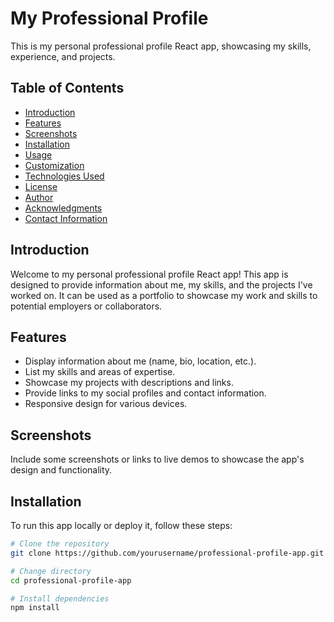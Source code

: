 # My Professional Profile

This is my personal professional profile React app, showcasing my skills, experience, and projects.

## Table of Contents

- [Introduction](#introduction)
- [Features](#features)
- [Screenshots](#screenshots)
- [Installation](#installation)
- [Usage](#usage)
- [Customization](#customization)
- [Technologies Used](#technologies-used)
- [License](#license)
- [Author](#author)
- [Acknowledgments](#acknowledgments)
- [Contact Information](#contact-information)

## Introduction

Welcome to my personal professional profile React app! This app is designed to provide information about me, my skills, and the projects I've worked on. It can be used as a portfolio to showcase my work and skills to potential employers or collaborators.

## Features

- Display information about me (name, bio, location, etc.).
- List my skills and areas of expertise.
- Showcase my projects with descriptions and links.
- Provide links to my social profiles and contact information.
- Responsive design for various devices.

## Screenshots

Include some screenshots or links to live demos to showcase the app's design and functionality.

## Installation

To run this app locally or deploy it, follow these steps:

```bash
# Clone the repository
git clone https://github.com/yourusername/professional-profile-app.git

# Change directory
cd professional-profile-app

# Install dependencies
npm install
